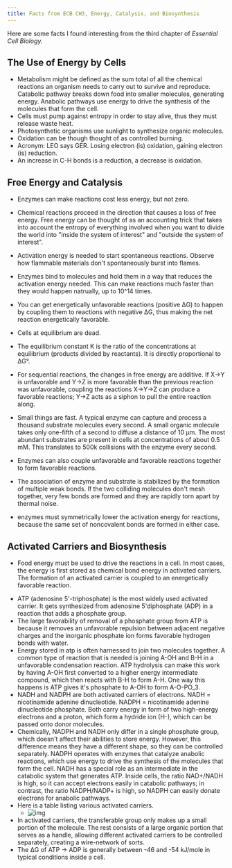 ```yaml
---
title: Facts from ECB CH3, Energy, Catalysis, and Biosynthesis
---
```


Here are some facts I found interesting from the third chapter of *Essential Cell Biology.*

## The Use of Energy by Cells

- Metabolism might be defined as the sum total of all the chemical reactions an organism needs to carry out to survive and reproduce. Catabolic pathway breaks down food into smaller molecules, generating energy. Anabolic pathways use energy to drive the synthesis of the molecules that form the cell.
- Cells must pump against entropy in order to stay alive, thus they must release waste heat.
- Photosynthetic organisms use sunlight to synthesize organic molecules.
- Oxidation can be though thought of as controlled burning.
- Acronym: LEO says GER. Losing electron (is) oxidation, gaining electron (is) reduction.
- An increase in C-H bonds is a reduction, a decrease is oxidation.

## Free Energy and Catalysis

- Enzymes can make reactions cost less energy, but not zero.
- Chemical reactions proceed in the direction that causes a loss of free energy. Free energy can be thought of as an accounting trick that takes into account the entropy of everything involved when you want to divide the world into "inside the system of interest" and "outside the system of interest". 

- Activation energy is needed to start spontaneous reactions. Observe how flammable materials don't spontaneously burst into flames.
- Enzymes bind to molecules and hold them in a way that reduces the activation energy needed. This can make reactions much faster than they would happen natrually, up to 10^14 times.

- You can get energetically unfavorable reactions (positive ΔG) to happen by coupling them to reactions with negative ΔG, thus making the net reaction energetically favorable.

- Cells at equilibrium are dead.
- The equilibrium constant K is the ratio of the concentrations at equilibrium (products divided by reactants). It is directly proportional to ΔG°.
- For sequential reactions, the changes in free energy are additive. If X->Y is unfavorable and Y->Z is more favorable than the previous reaction was unfavorable, coupling the reactions X->Y->Z can produce a favorable reactions; Y->Z acts as a siphon to pull the entire reaction along.
- Small things are fast. A typical enzyme can capture and process a thousand substrate molecules every second. A small organic molecule takes only one-fifth of a second to diffuse a distance of 10 µm. The most abundant substrates are present in cells at concentrations of about 0.5 mM. This translates to 500k collisions with the enzyme every second.
- Enzymes can also couple unfavorable and favorable reactions together to form favorable reactions.
- The association of enzyme and substrate is stabilized by the formation of multiple weak bonds. If the two colliding molecules don't mesh together, very few bonds are formed and they are rapidly torn apart by thermal noise.
- enzymes must symmetrically lower the activation energy for reactions, because the same set of noncovalent bonds are formed in either case.

## Activated Carriers and Biosynthesis

* Food energy must be used to drive the reactions in a cell. In most cases, the energy is first stored as chemical bond energy in activated carriers. The formation of an activated carrier is coupled to an energetically favorable reaction.

- ATP (adenosine 5'-triphosphate) is the most widely used activated carrier. It gets synthesized from adenosine 5'diphosphate (ADP) in a reaction that adds a phosphate group. 
- The large favorability of removal of a phosphate group from ATP is because it removes an unfavorable repulsion between adjacent negative charges and the inorganic phosphate ion forms favorable hydrogen bonds with water.
- Energy stored in atp is often harnessed to join two molecules together. A common type of reaction that is needed is joining A-OH and B-H in a unfavorable condensation reaction. ATP hydrolysis can make this work by having A-OH  first converted to a higher energy intermediate compound, which then reacts with B-H to form A-H. One way this happens is ATP gives it's phosphate to A-OH to form A-O-PO_3.
- NADH and NADPH are both activated carriers of electrons. NADH = nicotinamide adenine dinucleotide. NADPH = nicotinamide adenine dinucleotide phosphate. Both carry energy in form of two high-energy electrons and a proton, which  form a hydride ion (H-), which can be passed onto donor molecules.
- Chemically, NADPH and NADH only differ in a single phosphate group, which doesn't affect their abilities to store energy. However, this difference means they have a different shape, so they can be controlled separately. NADPH operates with enzymes that catalyze anabolic reactions, which use energy to drive the synthesis of the molecules that form the cell. NADH has a special role as an intermediate in the catabolic system that generates ATP. Inside cells, the ratio NAD+/NADH is high, so it can accept electrons easily in catabolic pathways; in contrast, the ratio NADPH/NADP+ is high, so NADPH can easily donate electrons for anabolic pathways.
- Here is a table listing various activated carriers. 
  - ![img](/assets/imgs%2Fapp%2Fbabel%2FOo5yQLUIxF.png)
- In activated carriers, the transferable group only makes up a small portion of the molecule. The rest consists of a large organic portion that serves as a handle, allowing different activated carriers to be controlled separately, creating a wire-network of sorts.
- The ΔG of ATP -> ADP is generally between -46 and -54 kJ/mole in typical conditions inside a cell.